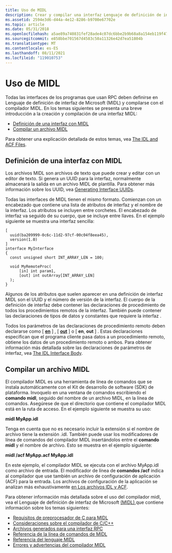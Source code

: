 ```yaml
---
title: Uso de MIDL
description: Crear y compilar una interfaz Lenguaje de definición de interfaz de Microsoft (MIDL) y llamada a procedimiento remoto (RPC).
ms.assetid: 2594e3d6-d44a-4e12-8286-b9700e67702e
ms.topic: article
ms.date: 05/31/2018
ms.openlocfilehash: a5ae89a740831fef28ade4c07dc6bbe2b9b68a8a154eb119f47e16b2cb68b325
ms.sourcegitcommit: e858bbe701567d4583c50a11326e42d7ea51804b
ms.translationtype: MT
ms.contentlocale: es-ES
ms.lasthandoff: 08/11/2021
ms.locfileid: "119010753"
---
```

# <a name="using-midl"></a>Uso de MIDL

Todas las interfaces de los programas que usan RPC deben definirse en Lenguaje de definición de interfaz de Microsoft (MIDL) y compilarse con el compilador MIDL. En los temas siguientes se presenta una breve introducción a la creación y compilación de una interfaz MIDL:

-   [Definición de una interfaz con MIDL](#defining-an-interface-with-midl)
-   [Compilar un archivo MIDL](#compiling-a-midl-file)

Para obtener una explicación detallada de estos temas, vea [The IDL and ACF Files](the-idl-and-acf-files.md).

## <a name="defining-an-interface-with-midl"></a>Definición de una interfaz con MIDL

Los archivos MIDL son archivos de texto que puede crear y editar con un editor de texto. Si genera un UUID para la interfaz, normalmente almacenará la salida en un archivo MIDL de plantilla. Para obtener más información sobre los UUID, vea [Generating Interface UUIDs](generating-interface-uuids.md).

Todas las interfaces de MIDL tienen el mismo formato. Comienzan con un encabezado que contiene una lista de atributos de interfaz y el nombre de la interfaz. Los atributos se incluyen entre corchetes. El encabezado de interfaz va seguido de su cuerpo, que se incluye entre llaves. En el ejemplo siguiente se muestra una interfaz sencilla:

``` syntax
[
  uuid(ba209999-0c6c-11d2-97cf-00c04f8eea45),
  version(1.0)
]
interface MyInterface
{
  const unsigned short INT_ARRAY_LEN = 100;

  void MyRemoteProc( 
      [in] int param1,
      [out] int outArray[INT_ARRAY_LEN]
  );
}
```

Algunos de los atributos que suelen aparecer en una definición de interfaz MIDL son el UUID y el número de versión de la interfaz. El cuerpo de la definición de interfaz debe contener las declaraciones de procedimiento de todos los procedimientos remotos de la interfaz. También puede contener las declaraciones de tipos de datos y constantes que requiere la interfaz .

Todos los parámetros de las declaraciones de procedimiento remoto deben declararse como \[ [**en**](/windows/desktop/Midl/in) \] , \[ [**out**](/windows/desktop/Midl/out-idl) \] o \[ **en**, **out** \] . Estas declaraciones especifican que el programa cliente pasa datos a un procedimiento remoto, obtiene los datos de un procedimiento remoto o ambos. Para obtener información más detallada sobre las declaraciones de parámetros de interfaz, vea [The IDL Interface Body](the-idl-interface-body.md).

## <a name="compiling-a-midl-file"></a>Compilar un archivo MIDL

El compilador MIDL es una herramienta de línea de comandos que se instala automáticamente con el Kit de desarrollo de software (SDK) de plataforma. Invoquelo en una ventana de comandos escribiendo el **comando midl**, seguido del nombre de un archivo MIDL, en la línea de comandos. Asegúrese de que el directorio que contiene el compilador MIDL está en la ruta de acceso. En el ejemplo siguiente se muestra su uso:

**midl MyApp.idl**

Tenga en cuenta que no es necesario incluir la extensión si el nombre de archivo tiene la extensión .idl. También puede usar los [](/windows/desktop/Midl/midl-command-line-reference) modificadores de línea de comandos del compilador MIDL insertándolos entre el **comando midl** y el nombre de archivo. Esto se muestra en el ejemplo siguiente:

**midl /acf MyApp.acf MyApp.idl**

En este ejemplo, el compilador MIDL se ejecuta con el archivo MyApp.idl como archivo de entrada. El modificador de línea de **comandos /acf** indica al compilador que use también un archivo de configuración de aplicación (ACF) para la entrada. Los archivos de configuración de la aplicación se analizan más exhaustivamente [en Los archivos IDL y ACF](the-idl-and-acf-files.md).

Para obtener información más detallada sobre el uso del compilador midl, vea el Lenguaje de definición de interfaz de Microsoft [(MIDL),](/windows/desktop/Midl/midl-start-page)que contiene información sobre los temas siguientes:

-   [Requisitos de preprocesador de C para MIDL](/windows/desktop/Midl/c-preprocessor-requirements-for-midl)
-   [Consideraciones sobre el compilador de C/C++](/windows/desktop/Midl/c-c-compiler-considerations)
-   [Archivos generados para una interfaz RPC](/windows/desktop/Midl/files-generated-for-an-rpc-interface)
-   [Referencia de la línea de comandos de MIDL](/windows/desktop/Midl/midl-command-line-reference)
-   [Referencia del lenguaje MIDL](/windows/desktop/Midl/midl-language-reference)
-   [Errores y advertencias del compilador MIDL](/windows/desktop/Midl/midl-compiler-errors-and-warnings)

 

 